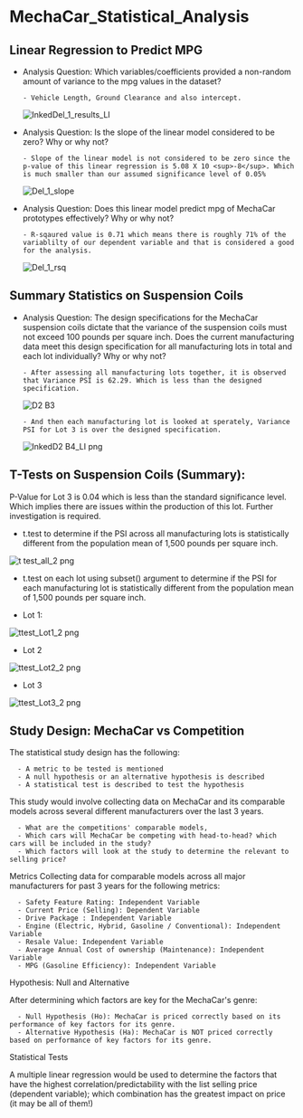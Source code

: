 # MechaCar_Statistical_Analysis

## Linear Regression to Predict MPG

- Analysis Question: Which variables/coefficients provided a non-random amount of variance to the mpg values in the dataset?
      
      - Vehicle Length, Ground Clearance and also intercept.
     
     ![InkedDel_1_results_LI](https://user-images.githubusercontent.com/74985818/121766615-4e1fd380-cb21-11eb-8e9b-4ea46b57a81f.jpg)

      
- Analysis Question: Is the slope of the linear model considered to be zero? Why or why not?
      
      - Slope of the linear model is not considered to be zero since the p-value of this linear regression is 5.08 X 10 <sup>-8</sup>. Which is much smaller than our assumed significance level of 0.05%

     ![Del_1_slope](https://user-images.githubusercontent.com/74985818/121766627-5aa42c00-cb21-11eb-8041-c8ac669b5523.png)


- Analysis Question: Does this linear model predict mpg of MechaCar prototypes effectively? Why or why not?
     
      - R-sqaured value is 0.71 which means there is roughly 71% of the variablilty of our dependent variable and that is considered a good for the analysis.

     ![Del_1_rsq](https://user-images.githubusercontent.com/74985818/121766632-655ec100-cb21-11eb-8b7d-ad32297687dc.png)



## Summary Statistics on Suspension Coils

- Analysis Question: The design specifications for the MechaCar suspension coils dictate that the variance of the suspension coils must not exceed 100 pounds per square inch. Does the current manufacturing data meet this design specification for all manufacturing lots in total and each lot individually? Why or why not?
      
      - After assessing all manufacturing lots together, it is observed that Variance PSI is 62.29. Which is less than the designed specification.

     ![D2 B3](https://user-images.githubusercontent.com/74985818/121766727-241ae100-cb22-11eb-935b-ed553079aaa1.png)
      
      - And then each manufacturing lot is looked at sperately, Variance PSI for Lot 3 is over the designed specification.

     ![InkedD2 B4_LI png](https://user-images.githubusercontent.com/74985818/121766786-6a704000-cb22-11eb-9442-b25224c41eff.jpg)


## T-Tests on Suspension Coils (Summary):

P-Value for Lot 3 is 0.04 which is less than the standard significance level. Which implies there are issues within the production of this lot. Further investigation is required.

- t.test to determine if the PSI across all manufacturing lots is statistically different from the population mean of 1,500 pounds per square inch.

![t test_all_2 png](https://user-images.githubusercontent.com/74985818/121768141-8bd52a00-cb2a-11eb-89d3-d174526a99a2.jpg)


- t.test on each lot using subset() argument to determine if the PSI for each manufacturing lot is statistically different from the population mean of 1,500 pounds per square inch.

- Lot 1:

![ttest_Lot1_2 png](https://user-images.githubusercontent.com/74985818/121768144-9099de00-cb2a-11eb-9093-1d072cc15efb.jpg)

- Lot 2

![ttest_Lot2_2 png](https://user-images.githubusercontent.com/74985818/121768148-955e9200-cb2a-11eb-9818-90a13ebe8b82.jpg)

- Lot 3

![ttest_Lot3_2 png](https://user-images.githubusercontent.com/74985818/121768154-9a234600-cb2a-11eb-8244-a57090f48490.jpg)


## Study Design: MechaCar vs Competition

The statistical study design has the following:

      - A metric to be tested is mentioned
      - A null hypothesis or an alternative hypothesis is described
      - A statistical test is described to test the hypothesis
      
This study would involve collecting data on MechaCar and its comparable models across several different manufacturers over the last 3 years.

      - What are the competitions' comparable models,
      - Which cars will MechaCar be competing with head-to-head? which cars will be included in the study?
      - Which factors will look at the study to determine the relevant to selling price?

Metrics
Collecting data for comparable models across all major manufacturers for past 3 years for the following metrics:

      - Safety Feature Rating: Independent Variable
      - Current Price (Selling): Dependent Variable
      - Drive Package : Independent Variable
      - Engine (Electric, Hybrid, Gasoline / Conventional): Independent Variable
      - Resale Value: Independent Variable
      - Average Annual Cost of ownership (Maintenance): Independent Variable
      - MPG (Gasoline Efficiency): Independent Variable

Hypothesis: Null and Alternative

After determining which factors are key for the MechaCar's genre:

      - Null Hypothesis (Ho): MechaCar is priced correctly based on its performance of key factors for its genre.
      - Alternative Hypothesis (Ha): MechaCar is NOT priced correctly based on performance of key factors for its genre.

Statistical Tests

A multiple linear regression would be used to determine the factors that have the highest correlation/predictability with the list selling price (dependent variable); which combination has the greatest impact on price (it may be all of them!)










